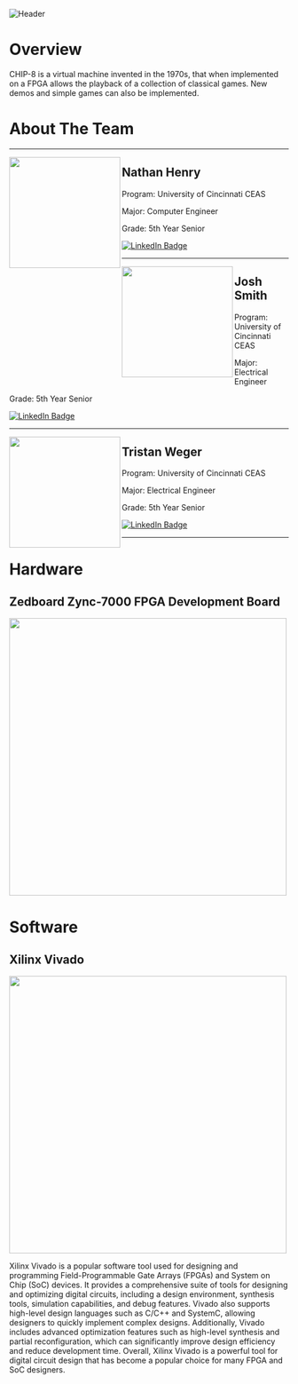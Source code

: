![Header](https://user-images.githubusercontent.com/87651777/221392305-486b690e-5ab1-40d6-ac23-1b9d156f5f37.png)


# Overview

CHIP-8 is a virtual machine invented in the 1970s, that when implemented on a FPGA allows the playback of a collection of classical games. New demos and simple games can also be implemented.

# About The Team

----

<img align="left" width="200" src="https://user-images.githubusercontent.com/87651777/221395366-a7787fb8-26bd-465f-946d-baeb3075399f.png" />

## Nathan Henry

Program: University of Cincinnati CEAS

Major: Computer Engineer

Grade: 5th Year Senior

<div id="badges"  align="left">
  <a href="">
    <img src="https://img.shields.io/badge/LinkedIn-blue?style=for-the-badge&logo=linkedin&logoColor=white" alt="LinkedIn Badge"/>
  </a>
</div>

----

<img align="left" width="200" src="https://user-images.githubusercontent.com/87651777/221395366-a7787fb8-26bd-465f-946d-baeb3075399f.png" />

## Josh Smith

Program: University of Cincinnati CEAS

Major: Electrical Engineer

Grade: 5th Year Senior

<div id="badges"  align="left">
  <a href="">
    <img src="https://img.shields.io/badge/LinkedIn-blue?style=for-the-badge&logo=linkedin&logoColor=white" alt="LinkedIn Badge"/>
  </a>
</div>

----

<img align="left" width="200" src="https://user-images.githubusercontent.com/87651777/221395366-a7787fb8-26bd-465f-946d-baeb3075399f.png" />

## Tristan Weger

Program: University of Cincinnati CEAS

Major: Electrical Engineer

Grade: 5th Year Senior

<div id="badges"  align="left">
  <a href="https://www.linkedin.com/in/tristan-weger">
    <img src="https://img.shields.io/badge/LinkedIn-blue?style=for-the-badge&logo=linkedin&logoColor=white" alt="LinkedIn Badge"/>
  </a>
</div>

----


# Hardware

## Zedboard Zync-7000 FPGA Development Board
<img src="https://user-images.githubusercontent.com/87651777/221396509-1af42369-689a-42a5-91a0-bfc4bb16ccc3.png" width="500" >


# Software

## Xilinx Vivado
<img src="https://user-images.githubusercontent.com/87651777/221397199-6f63e066-5215-4f59-86e7-05781f03f6dc.png" width="500" >

Xilinx Vivado is a popular software tool used for designing and programming Field-Programmable Gate Arrays (FPGAs) and System on Chip (SoC) devices. It provides a comprehensive suite of tools for designing and optimizing digital circuits, including a design environment, synthesis tools, simulation capabilities, and debug features. Vivado also supports high-level design languages such as C/C++ and SystemC, allowing designers to quickly implement complex designs. Additionally, Vivado includes advanced optimization features such as high-level synthesis and partial reconfiguration, which can significantly improve design efficiency and reduce development time. Overall, Xilinx Vivado is a powerful tool for digital circuit design that has become a popular choice for many FPGA and SoC designers.
